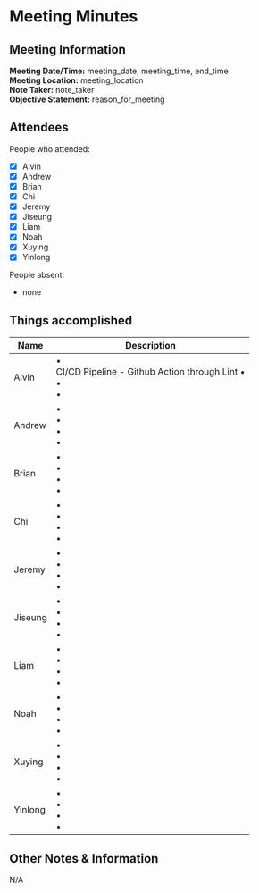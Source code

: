 # Meeting Minutes
## Meeting Information
**Meeting Date/Time:** meeting_date, meeting_time, end_time   
**Meeting Location:** meeting_location   
**Note Taker:** note_taker  
**Objective Statement:** reason_for_meeting  

## Attendees
People who attended:
- [x] Alvin
- [x] Andrew
- [x] Brian
- [x] Chi
- [x] Jeremy
- [x] Jiseung
- [x] Liam
- [x] Noah
- [x] Xuying
- [x] Yinlong

People absent:
- none

## Things accomplished

| Name  | Description         |
|-------|---------------------|
| Alvin | • <br> CI/CD Pipeline - Github Action through Lint • <br>• <br>• |
| Andrew | • <br>• <br>• <br>• |
| Brian | • <br>• <br>• <br>• |
| Chi | • <br>• <br>• <br>• |
| Jeremy | • <br>• <br>• <br>• |
| Jiseung | • <br>• <br>• <br>• |
| Liam | • <br>• <br>• <br>• |
| Noah | • <br>• <br>• <br>• |
| Xuying | • <br>• <br>• <br>• |
| Yinlong | • <br>• <br>• <br>• |




## Other Notes & Information
N/A
